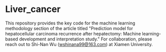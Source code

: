 # Liver_cancer
This repository provides the key code for the machine learning methodology section of the article titled "Prediction model for hepatocellular carcinoma recurrence after hepatectomy: Machine learning-based development and interpretation study." For collaboration, please reach out to Shi-Nan Wu (wshinana99@163.com) at Xiamen University.
